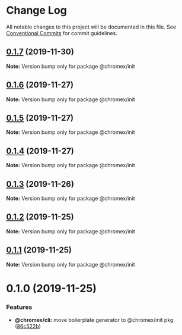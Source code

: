 # Change Log

All notable changes to this project will be documented in this file.
See [Conventional Commits](https://conventionalcommits.org) for commit guidelines.

## [0.1.7](https://github.io/bluepropane/chromex/compare/@chromex/init@0.1.6...@chromex/init@0.1.7) (2019-11-30)

**Note:** Version bump only for package @chromex/init





## [0.1.6](https://github.io/bluepropane/chromex/compare/@chromex/init@0.1.5...@chromex/init@0.1.6) (2019-11-27)

**Note:** Version bump only for package @chromex/init





## [0.1.5](https://github.io/bluepropane/chromex/compare/@chromex/init@0.1.4...@chromex/init@0.1.5) (2019-11-27)

**Note:** Version bump only for package @chromex/init





## [0.1.4](https://github.com/bluepropane/create-chrome-extension/compare/@chromex/init@0.1.3...@chromex/init@0.1.4) (2019-11-27)

**Note:** Version bump only for package @chromex/init





## [0.1.3](https://github.com/bluepropane/create-chrome-extension/compare/@chromex/init@0.1.2...@chromex/init@0.1.3) (2019-11-26)

**Note:** Version bump only for package @chromex/init





## [0.1.2](https://github.com/bluepropane/create-chrome-extension/compare/@chromex/init@0.1.1...@chromex/init@0.1.2) (2019-11-25)

**Note:** Version bump only for package @chromex/init





## [0.1.1](https://github.com/bluepropane/create-chrome-extension/compare/@chromex/init@0.1.0...@chromex/init@0.1.1) (2019-11-25)

**Note:** Version bump only for package @chromex/init





# 0.1.0 (2019-11-25)


### Features

* **@chromex/cli:** move boilerplate generator to @chromex/init pkg ([86c522b](https://github.com/bluepropane/create-chrome-extension/commit/86c522b2f2c2b94d79d8f171eb5f81b6435d7569))
